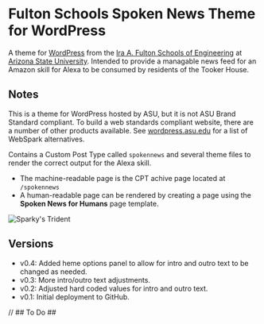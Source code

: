 # Fulton Schools Spoken News Theme for WordPress #

A theme for [WordPress](http://wordpress.org) from the [Ira A. Fulton Schools of Engineering](http://engineering.asu.edu) at [Arizona State University](http://asu.edu). Intended to provide a managable news feed for an Amazon skill for Alexa to be consumed by residents of the Tooker House. 

## Notes ##

This is a theme for WordPress hosted by ASU, but it is not ASU Brand Standard compliant. To build a web standards compliant website, there are a number of other products available. See [wordpress.asu.edu](https://wordpress.asu.edu) for a list of WebSpark alternatives. 

Contains a Custom Post Type called `spokennews` and several theme files to render the correct output for the Alexa skill.
- The machine-readable page is the CPT achive page located at `/spokennews`
- A human-readable page can be rendered by creating a page using the **Spoken News for Humans** page template.

![Sparky's Trident](https://brandguide.asu.edu/sites/default/files/styles/panopoly_image_original/public/asu_brandhq_images_master_pitchfork_0.png?itok=CdnAzLZW)

## Versions ##
- v0.4: Added heme options panel to allow for intro and outro text to be changed as needed.
- v0.3: More intro/outro text adjustments.
- v0.2: Adjusted hard coded values for intro and outro text.
- v0.1: Initial deployment to GitHub.

// ## To Do ##
